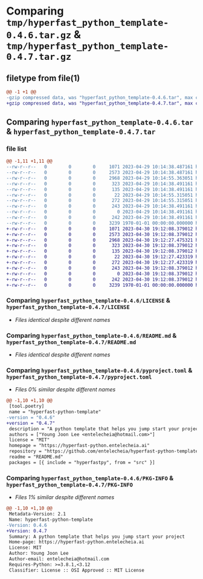 # Comparing `tmp/hyperfast_python_template-0.4.6.tar.gz` & `tmp/hyperfast_python_template-0.4.7.tar.gz`

## filetype from file(1)

```diff
@@ -1 +1 @@
-gzip compressed data, was "hyperfast_python_template-0.4.6.tar", max compression
+gzip compressed data, was "hyperfast_python_template-0.4.7.tar", max compression
```

## Comparing `hyperfast_python_template-0.4.6.tar` & `hyperfast_python_template-0.4.7.tar`

### file list

```diff
@@ -1,11 +1,11 @@
--rw-r--r--   0        0        0     1071 2023-04-29 10:14:38.487161 hyperfast_python_template-0.4.6/LICENSE
--rw-r--r--   0        0        0     2573 2023-04-29 10:14:38.487161 hyperfast_python_template-0.4.6/README.md
--rw-r--r--   0        0        0     2968 2023-04-29 10:14:55.363051 hyperfast_python_template-0.4.6/pyproject.toml
--rw-r--r--   0        0        0      323 2023-04-29 10:14:38.491161 hyperfast_python_template-0.4.6/src/hyperfastpy/__cli__.py
--rw-r--r--   0        0        0      135 2023-04-29 10:14:38.491161 hyperfast_python_template-0.4.6/src/hyperfastpy/__init__.py
--rw-r--r--   0        0        0       22 2023-04-29 10:14:55.315051 hyperfast_python_template-0.4.6/src/hyperfastpy/_version.py
--rw-r--r--   0        0        0      272 2023-04-29 10:14:55.315051 hyperfast_python_template-0.4.6/src/hyperfastpy/conf/about/__init__.yaml
--rw-r--r--   0        0        0      243 2023-04-29 10:14:38.491161 hyperfast_python_template-0.4.6/src/hyperfastpy/project.toml
--rw-r--r--   0        0        0        0 2023-04-29 10:14:38.491161 hyperfast_python_template-0.4.6/src/hyperfastpy/py.typed
--rw-r--r--   0        0        0      242 2023-04-29 10:14:38.491161 hyperfast_python_template-0.4.6/src/hyperfastpy/pyproject.toml
--rw-r--r--   0        0        0     3239 1970-01-01 00:00:00.000000 hyperfast_python_template-0.4.6/PKG-INFO
+-rw-r--r--   0        0        0     1071 2023-04-30 19:12:08.379012 hyperfast_python_template-0.4.7/LICENSE
+-rw-r--r--   0        0        0     2573 2023-04-30 19:12:08.379012 hyperfast_python_template-0.4.7/README.md
+-rw-r--r--   0        0        0     2968 2023-04-30 19:12:27.475321 hyperfast_python_template-0.4.7/pyproject.toml
+-rw-r--r--   0        0        0      323 2023-04-30 19:12:08.379012 hyperfast_python_template-0.4.7/src/hyperfastpy/__cli__.py
+-rw-r--r--   0        0        0      135 2023-04-30 19:12:08.379012 hyperfast_python_template-0.4.7/src/hyperfastpy/__init__.py
+-rw-r--r--   0        0        0       22 2023-04-30 19:12:27.423319 hyperfast_python_template-0.4.7/src/hyperfastpy/_version.py
+-rw-r--r--   0        0        0      272 2023-04-30 19:12:27.423319 hyperfast_python_template-0.4.7/src/hyperfastpy/conf/about/__init__.yaml
+-rw-r--r--   0        0        0      243 2023-04-30 19:12:08.379012 hyperfast_python_template-0.4.7/src/hyperfastpy/project.toml
+-rw-r--r--   0        0        0        0 2023-04-30 19:12:08.379012 hyperfast_python_template-0.4.7/src/hyperfastpy/py.typed
+-rw-r--r--   0        0        0      242 2023-04-30 19:12:08.379012 hyperfast_python_template-0.4.7/src/hyperfastpy/pyproject.toml
+-rw-r--r--   0        0        0     3239 1970-01-01 00:00:00.000000 hyperfast_python_template-0.4.7/PKG-INFO
```

### Comparing `hyperfast_python_template-0.4.6/LICENSE` & `hyperfast_python_template-0.4.7/LICENSE`

 * *Files identical despite different names*

### Comparing `hyperfast_python_template-0.4.6/README.md` & `hyperfast_python_template-0.4.7/README.md`

 * *Files identical despite different names*

### Comparing `hyperfast_python_template-0.4.6/pyproject.toml` & `hyperfast_python_template-0.4.7/pyproject.toml`

 * *Files 0% similar despite different names*

```diff
@@ -1,10 +1,10 @@
 [tool.poetry]
 name = "hyperfast-python-template"
-version = "0.4.6"
+version = "0.4.7"
 description = "A python template that helps you jump start your project"
 authors = ["Young Joon Lee <entelecheia@hotmail.com>"]
 license = "MIT"
 homepage = "https://hyperfast-python.entelecheia.ai"
 repository = "https://github.com/entelecheia/hyperfast-python-template"
 readme = "README.md"
 packages = [{ include = "hyperfastpy", from = "src" }]
```

### Comparing `hyperfast_python_template-0.4.6/PKG-INFO` & `hyperfast_python_template-0.4.7/PKG-INFO`

 * *Files 1% similar despite different names*

```diff
@@ -1,10 +1,10 @@
 Metadata-Version: 2.1
 Name: hyperfast-python-template
-Version: 0.4.6
+Version: 0.4.7
 Summary: A python template that helps you jump start your project
 Home-page: https://hyperfast-python.entelecheia.ai
 License: MIT
 Author: Young Joon Lee
 Author-email: entelecheia@hotmail.com
 Requires-Python: >=3.8.1,<3.12
 Classifier: License :: OSI Approved :: MIT License
```

